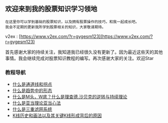 ## 欢迎来到我的股票知识学习领地

    在这里你可以学到基础的股票知识，以及拥有股票操作的技巧，和我一起成长吧。
    我会不定期的更新我所学到股票相关的知识，大家敬请期待。

v2ex : [https://www.v2ex.com/?r=gygesm123](https://www.v2ex.com/?r=gygesm123)

首先感谢大家的持续关注，我知道我已经很久没有更新了。因为最近这些天的其他事情。我会继续完成对股票知识教程的编写。再次感谢大家的关注。欢迎Star

### 教程导航

- [什么是通道线和拐点](./stock_doc/什么是通道线和拐点.md)
- [什么是趋势中的形态](./stock_doc/什么是趋势中的形态.md)
- [什么是M头，W底？什么是理查德.沙贝克的逆转与持续理论](./stock_doc/什么是M头W底什么是理查德沙贝克的逆转与持续理论.md)
- [什么是亚当理论亚当心法](./stock_doc/什么是亚当理论亚当心法.md)
- [什么是三重滤网系统](./stock_doc/什么是三重滤网系统.md)
- [K线历史和画法以及其关键K线形成背后的原因](./stock_doc/K线历史和画法以及其关键K线形成背后的原因.md)



